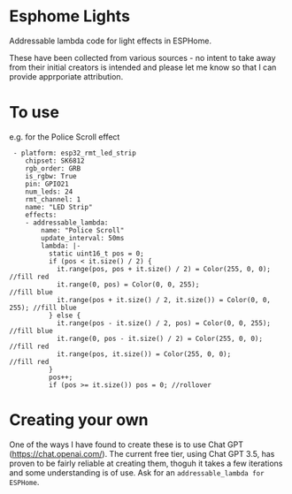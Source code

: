 # Esphome Lights
Addressable lambda code for light effects in ESPHome.

These have been collected from various sources - no intent to take away from their initial creators is intended and please let me know so that I can provide apprporiate attribution.

# To use

e.g. for the Police Scroll effect
```
 - platform: esp32_rmt_led_strip
    chipset: SK6812
    rgb_order: GRB
    is_rgbw: True
    pin: GPIO21
    num_leds: 24
    rmt_channel: 1
    name: "LED Strip"
    effects:
    - addressable_lambda:
        name: "Police Scroll"
        update_interval: 50ms
        lambda: |-
          static uint16_t pos = 0;
          if (pos < it.size() / 2) {
            it.range(pos, pos + it.size() / 2) = Color(255, 0, 0);       //fill red
            it.range(0, pos) = Color(0, 0, 255);                         //fill blue
            it.range(pos + it.size() / 2, it.size()) = Color(0, 0, 255); //fill blue
          } else {
            it.range(pos - it.size() / 2, pos) = Color(0, 0, 255);       //fill blue
            it.range(0, pos - it.size() / 2) = Color(255, 0, 0);         //fill red
            it.range(pos, it.size()) = Color(255, 0, 0);                 //fill red
          }
          pos++;
          if (pos >= it.size()) pos = 0; //rollover

```

# Creating your own

One of the ways I have found to create these is to use Chat GPT (https://chat.openai.com/). The current free tier, using Chat GPT 3.5, has proven to be fairly reliable at creating them, thoguh it takes a few iterations and some understanding is of use. Ask for an `addressable_lambda for ESPHome`.
